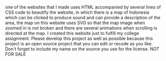 one of the websites that I made uses HTML accompanied by several lines of CSS code to beautify the website, in which there is a map of Indonesia which can be clicked to produce sound and can provide a description of the area, the map on this website uses SVG so that the map image when zoomed in is not broken and there are several animations when scrolling is directed at the map. I created this website just to fulfill my college assignment. Please develop this project as well as possible because this project is an open source project that you can edit or recode as you like. Don't forget to include my name on the source you use for the license. NOT FOR SALE
